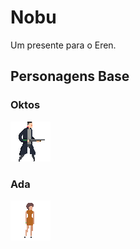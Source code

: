 
# Nobu

  

Um presente para o Eren.

  
  
  
  
  

## Personagens Base

  
  
### Oktos
![](https://github.com/uigormarshall/Nobu/blob/e713238d65fb6965384aff15305bca08efe3272a/sketchbook/personagens/oktos/walk/oktos-walk.gif?raw=true")

  

### Ada

![](https://github.com/uigormarshall/Nobu/blob/8f085a06cb7ba2aebe3e32cf7cf9a53712ab213b/sketchbook/personagens/adam/ada_v1.gif?raw=true")


  